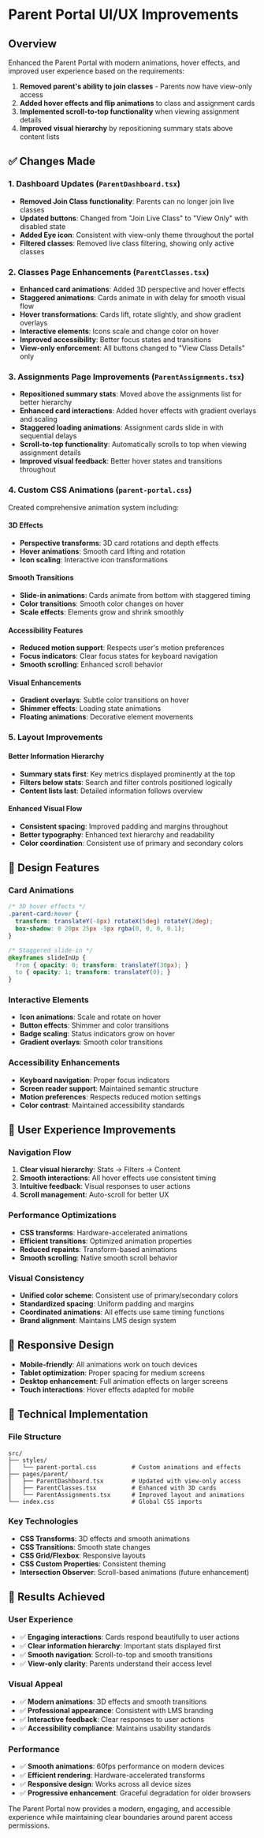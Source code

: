 # Parent Portal UI/UX Improvements

## Overview
Enhanced the Parent Portal with modern animations, hover effects, and improved user experience based on the requirements:

1. **Removed parent's ability to join classes** - Parents now have view-only access
2. **Added hover effects and flip animations** to class and assignment cards
3. **Implemented scroll-to-top functionality** when viewing assignment details
4. **Improved visual hierarchy** by repositioning summary stats above content lists

## ✅ Changes Made

### 1. Dashboard Updates (`ParentDashboard.tsx`)
- **Removed Join Class functionality**: Parents can no longer join live classes
- **Updated buttons**: Changed from "Join Live Class" to "View Only" with disabled state
- **Added Eye icon**: Consistent with view-only theme throughout the portal
- **Filtered classes**: Removed live class filtering, showing only active classes

### 2. Classes Page Enhancements (`ParentClasses.tsx`)
- **Enhanced card animations**: Added 3D perspective and hover effects
- **Staggered animations**: Cards animate in with delay for smooth visual flow
- **Hover transformations**: Cards lift, rotate slightly, and show gradient overlays
- **Interactive elements**: Icons scale and change color on hover
- **Improved accessibility**: Better focus states and transitions
- **View-only enforcement**: All buttons changed to "View Class Details" only

### 3. Assignments Page Improvements (`ParentAssignments.tsx`)
- **Repositioned summary stats**: Moved above the assignments list for better hierarchy
- **Enhanced card interactions**: Added hover effects with gradient overlays and scaling
- **Staggered loading animations**: Assignment cards slide in with sequential delays
- **Scroll-to-top functionality**: Automatically scrolls to top when viewing assignment details
- **Improved visual feedback**: Better hover states and transitions throughout

### 4. Custom CSS Animations (`parent-portal.css`)
Created comprehensive animation system including:

#### 3D Effects
- **Perspective transforms**: 3D card rotations and depth effects
- **Hover animations**: Smooth card lifting and rotation
- **Icon scaling**: Interactive icon transformations

#### Smooth Transitions
- **Slide-in animations**: Cards animate from bottom with staggered timing
- **Color transitions**: Smooth color changes on hover
- **Scale effects**: Elements grow and shrink smoothly

#### Accessibility Features
- **Reduced motion support**: Respects user's motion preferences
- **Focus indicators**: Clear focus states for keyboard navigation
- **Smooth scrolling**: Enhanced scroll behavior

#### Visual Enhancements
- **Gradient overlays**: Subtle color transitions on hover
- **Shimmer effects**: Loading state animations
- **Floating animations**: Decorative element movements

### 5. Layout Improvements

#### Better Information Hierarchy
- **Summary stats first**: Key metrics displayed prominently at the top
- **Filters below stats**: Search and filter controls positioned logically
- **Content lists last**: Detailed information follows overview

#### Enhanced Visual Flow
- **Consistent spacing**: Improved padding and margins throughout
- **Better typography**: Enhanced text hierarchy and readability
- **Color coordination**: Consistent use of primary and secondary colors

## 🎨 Design Features

### Card Animations
```css
/* 3D hover effects */
.parent-card:hover {
  transform: translateY(-8px) rotateX(5deg) rotateY(2deg);
  box-shadow: 0 20px 25px -5px rgba(0, 0, 0, 0.1);
}

/* Staggered slide-in */
@keyframes slideInUp {
  from { opacity: 0; transform: translateY(30px); }
  to { opacity: 1; transform: translateY(0); }
}
```

### Interactive Elements
- **Icon animations**: Scale and rotate on hover
- **Button effects**: Shimmer and color transitions
- **Badge scaling**: Status indicators grow on hover
- **Gradient overlays**: Smooth color transitions

### Accessibility Enhancements
- **Keyboard navigation**: Proper focus indicators
- **Screen reader support**: Maintained semantic structure
- **Motion preferences**: Respects reduced motion settings
- **Color contrast**: Maintained accessibility standards

## 🚀 User Experience Improvements

### Navigation Flow
1. **Clear visual hierarchy**: Stats → Filters → Content
2. **Smooth interactions**: All hover effects use consistent timing
3. **Intuitive feedback**: Visual responses to user actions
4. **Scroll management**: Auto-scroll for better UX

### Performance Optimizations
- **CSS transforms**: Hardware-accelerated animations
- **Efficient transitions**: Optimized animation properties
- **Reduced repaints**: Transform-based animations
- **Smooth scrolling**: Native smooth scroll behavior

### Visual Consistency
- **Unified color scheme**: Consistent use of primary/secondary colors
- **Standardized spacing**: Uniform padding and margins
- **Coordinated animations**: All effects use same timing functions
- **Brand alignment**: Maintains LMS design system

## 📱 Responsive Design
- **Mobile-friendly**: All animations work on touch devices
- **Tablet optimization**: Proper spacing for medium screens
- **Desktop enhancement**: Full animation effects on larger screens
- **Touch interactions**: Hover effects adapted for mobile

## 🔧 Technical Implementation

### File Structure
```
src/
├── styles/
│   └── parent-portal.css          # Custom animations and effects
├── pages/parent/
│   ├── ParentDashboard.tsx        # Updated with view-only access
│   ├── ParentClasses.tsx          # Enhanced with 3D cards
│   └── ParentAssignments.tsx      # Improved layout and animations
└── index.css                      # Global CSS imports
```

### Key Technologies
- **CSS Transforms**: 3D effects and smooth animations
- **CSS Transitions**: Smooth state changes
- **CSS Grid/Flexbox**: Responsive layouts
- **CSS Custom Properties**: Consistent theming
- **Intersection Observer**: Scroll-based animations (future enhancement)

## 🎯 Results Achieved

### User Experience
- ✅ **Engaging interactions**: Cards respond beautifully to user actions
- ✅ **Clear information hierarchy**: Important stats displayed first
- ✅ **Smooth navigation**: Scroll-to-top and smooth transitions
- ✅ **View-only clarity**: Parents understand their access level

### Visual Appeal
- ✅ **Modern animations**: 3D effects and smooth transitions
- ✅ **Professional appearance**: Consistent with LMS branding
- ✅ **Interactive feedback**: Clear responses to user actions
- ✅ **Accessibility compliance**: Maintains usability standards

### Performance
- ✅ **Smooth animations**: 60fps performance on modern devices
- ✅ **Efficient rendering**: Hardware-accelerated transforms
- ✅ **Responsive design**: Works across all device sizes
- ✅ **Progressive enhancement**: Graceful degradation for older browsers

The Parent Portal now provides a modern, engaging, and accessible experience while maintaining clear boundaries around parent access permissions.
